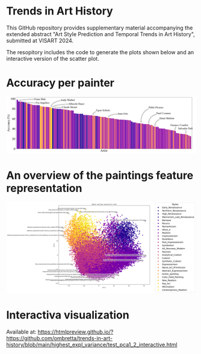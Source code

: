 # Trends in Art History
This GitHub repository provides supplementary material accompanying the extended abstract "Art Style Prediction and Temporal Trends in Art History", submitted at VISART 2024.

The resopitory includes the code to generate the plots shown below and an interactive version of the scatter plot.

# Accuracy per painter
![per_artist_accuracy_test_set.png](figures%2Fper_artist_accuracy_test_set.png)


# An overview of the paintings feature representation
![test_pca1_2.png](figures%2Ftest_pca1_2.png)


# Interactiva visualization
Available at:
https://htmlpreview.github.io/?https://github.com/ombretta/trends-in-art-history/blob/main/highest_expl_variance/test_pca1_2_interactive.html